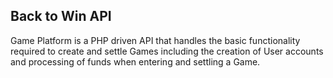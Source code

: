 ## Back to Win API

Game Platform is a PHP driven API that handles the basic functionality required to create and
settle Games including the creation of User accounts and processing of funds when entering and settling
a Game.


